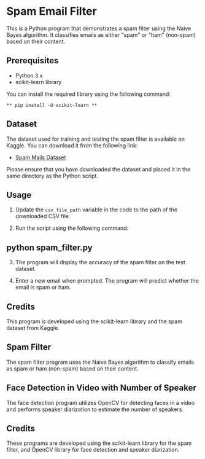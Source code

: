 
# Spam Email Filter

This is a Python program that demonstrates a spam filter using the Naive Bayes algorithm. It classifies emails as either "spam" or "ham" (non-spam) based on their content.

## Prerequisites

- Python 3.x
- scikit-learn library

You can install the required library using the following command:


    ** pip install -U scikit-learn **
## Dataset

The dataset used for training and testing the spam filter is available on Kaggle. You can download it from the following link:

- [Spam Mails Dataset](https://www.kaggle.com/datasets/venky73/spam-mails-dataset?resource=download)

Please ensure that you have downloaded the dataset and placed it in the same directory as the Python script.

## Usage

1. Update the `csv_file_path` variable in the code to the path of the downloaded CSV file.

2. Run the script using the following command:

## python spam_filter.py


3. The program will display the accuracy of the spam filter on the test dataset.

4. Enter a new email when prompted. The program will predict whether the email is spam or ham.

## Credits

This program is developed using the scikit-learn library and the spam dataset from Kaggle.



## Spam Filter

The spam filter program uses the Naive Bayes algorithm to classify emails as spam or ham (non-spam) based on their content.

## Face Detection in Video with Number of Speaker

The face detection program utilizes OpenCV for detecting faces in a video and performs speaker diarization to estimate the number of speakers.




## Credits

These programs are developed using the scikit-learn library for the spam filter, and OpenCV library for face detection and speaker diarization.
